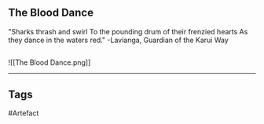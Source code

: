 ## The Blood Dance
"Sharks thrash and swirl
To the pounding drum of their frenzied hearts
As they dance in the waters red."
-Lavianga, Guardian of the Karui Way
## 
![[The Blood Dance.png]]

---
## Tags
#Artefact